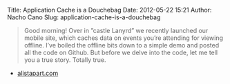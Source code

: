 Title: Application Cache is a Douchebag
Date: 2012-05-22 15:21
Author: Nacho Cano
Slug: application-cache-is-a-douchebag

> Good morning! Over in ”castle Lanyrd” we recently launched our mobile
> site, which caches data on events you’re attending for viewing
> offline. I’ve boiled the offline bits down to a simple demo and posted
> all the code on Github. But before we delve into the code, let me tell
> you a true story. Totally true.

- [alistapart.com][]

  [alistapart.com]: http://www.alistapart.com/articles/application-cache-is-a-douchebag/
    "Application Cache is a Douchebag"
